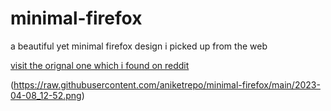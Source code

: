 # minimal-firefox
a beautiful yet minimal firefox design i picked up from the web

[visit the orignal one which i found on reddit](https://www.reddit.com/r/FirefoxCSS/comments/12e3bc7/made_a_laptop_friendly_version_of_my_custom_theme/)

(https://raw.githubusercontent.com/aniketrepo/minimal-firefox/main/2023-04-08_12-52.png)

